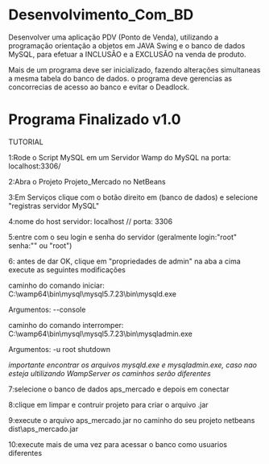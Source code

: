 # Desenvolvimento_Com_BD

Desenvolver uma aplicação PDV (Ponto de Venda), utilizando a programação orientação a objetos em JAVA Swing e o banco de dados MySQL, para efetuar a INCLUSÃO e a EXCLUSÃO na venda de produto.

Mais de um programa deve ser inicializado, fazendo alterações simultaneas a mesma tabela do banco de dados.
o programa deve gerencias as concorrecias de acesso ao banco e evitar o Deadlock.

# Programa Finalizado v1.0

TUTORIAL

1:Rode o Script MySQL em um Servidor Wamp do MySQL na porta: localhost:3306/

2:Abra o Projeto Projeto_Mercado no NetBeans

3:Em Serviços clique com o botão direito em (banco de dados) e selecione "registras servidor MySQL"

4:nome do host servidor: localhost // porta: 3306

5:entre com o seu login e senha do servidor (geralmente login:"root" senha:"" ou  "root")

6: antes de dar OK, clique em "propriedades de admin" na aba a cima
  execute as seguintes modificações
  
  caminho do comando iniciar: C:\wamp64\bin\mysql\mysql5.7.23\bin\mysqld.exe
  
  Argumentos: --console
  
  caminho do comando interromper: C:\wamp64\bin\mysql\mysql5.7.23\bin\mysqladmin.exe
  
  Argumentos: -u root shutdown
  
  *importante encontrar os arquivos mysqld.exe e mysqladmin.exe, caso nao esteja ultilizando WampServer
  os caminhos serão diferentes*
 
 7:selecione o banco de dados aps_mercado e depois em conectar
 
 8:clique em limpar e contruir projeto para criar o arquivo .jar
 
 9:execute o arquivo aps_mercado.jar no caminho do seu projeto netbeans dist\aps_mercado.jar
 
 10:execute mais de uma vez para acessar o banco como usuarios diferentes




